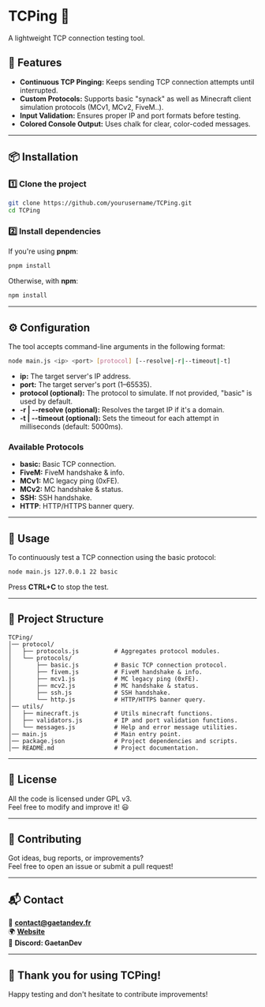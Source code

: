 # **TCPing** 🚀
A lightweight TCP connection testing tool.

## **📌 Features**
- **Continuous TCP Pinging:** Keeps sending TCP connection attempts until interrupted.
- **Custom Protocols:** Supports basic "synack" as well as Minecraft client simulation protocols (MCv1, MCv2, FiveM..).
- **Input Validation:** Ensures proper IP and port formats before testing.
- **Colored Console Output:** Uses chalk for clear, color-coded messages.

---

## **📦 Installation**

### **1️⃣ Clone the project**
```sh
git clone https://github.com/yourusername/TCPing.git
cd TCPing
```

### **2️⃣ Install dependencies**
If you're using **pnpm**:
```sh
pnpm install
```
Otherwise, with **npm**:
```sh
npm install
```

---

## **⚙️ Configuration**

The tool accepts command-line arguments in the following format:
```sh
node main.js <ip> <port> [protocol] [--resolve|-r|--timeout|-t]
```

- **ip:** The target server's IP address.
- **port:** The target server's port (1–65535).
- **protocol (optional):** The protocol to simulate. If not provided, "basic" is used by default.
- **-r | --resolve (optional):** Resolves the target IP if it's a domain.
- **-t | --timeout (optional):** Sets the timeout for each attempt in milliseconds (default: 5000ms).

### **Available Protocols**
- **basic:** Basic TCP connection.
- **FiveM:** FiveM handshake & info.
- **MCv1:** MC legacy ping (0xFE).
- **MCv2:** MC handshake & status.
- **SSH:** SSH handshake.
- **HTTP**: HTTP/HTTPS banner query.

---

## **🚀 Usage**
To continuously test a TCP connection using the basic protocol:
```sh
node main.js 127.0.0.1 22 basic
```
Press **CTRL+C** to stop the test.

---

## **📂 Project Structure**
```
TCPing/
│── protocol/
│   ├── protocols.js          # Aggregates protocol modules.
│   └── protocols/
│       ├── basic.js          # Basic TCP connection protocol.
│       ├── fivem.js          # FiveM handshake & info.
│       ├── mcv1.js           # MC legacy ping (0xFE).
│       ├── mcv2.js           # MC handshake & status.
│       ├── ssh.js            # SSH handshake.
│       └── http.js           # HTTP/HTTPS banner query.
│── utils/
│   ├── minecraft.js          # Utils minecraft functions.
│   ├── validators.js         # IP and port validation functions.
│   └── messages.js           # Help and error message utilities.
│── main.js                   # Main entry point.
│── package.json              # Project dependencies and scripts.
│── README.md                 # Project documentation.
```

---

## **📝 License**
All the code is licensed under GPL v3.     
Feel free to modify and improve it! 😃

---

## **🙌 Contributing**
Got ideas, bug reports, or improvements?  
Feel free to open an issue or submit a pull request!

---

## **📬 Contact**
📧 **contact@gaetandev.fr**  
🌍 **[Website](https://gaetandev.fr)**  
💬 **Discord: GaetanDev**

---

## **🎉 Thank you for using TCPing!**
Happy testing and don't hesitate to contribute improvements!
